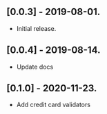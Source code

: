 ## [0.0.3] - 2019-08-01.

* Initial release.

## [0.0.4] - 2019-08-14.

* Update docs

## [0.1.0] - 2020-11-23.

* Add credit card validators
